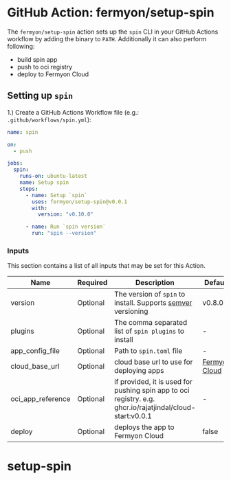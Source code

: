 # GitHub Action: fermyon/setup-spin

The `fermyon/setup-spin` action sets up the `spin` CLI in your GitHub Actions workflow by adding the binary to `PATH`. Additionally it can also perform following:

- build spin app
- push to oci registry
- deploy to Fermyon Cloud

## Setting up `spin` 

1.) Create a GitHub Actions Workflow file (e.g.: `.github/workflows/spin.yml`):

```yaml
name: spin

on:
  - push

jobs:
  spin:
    runs-on: ubuntu-latest
    name: Setup spin
    steps:
      - name: Setup `spin`
        uses: fermyon/setup-spin@v0.0.1
        with:
          version: "v0.10.0"

      - name: Run `spin version`
        run: "spin --version"
```

### Inputs

This section contains a list of all inputs that may be set for this Action.


| Name          |   Required    | Description   | Default       |
| ------------- | ------------- | ------------- | ------------- |
| version       | Optional      | The version of `spin` to install. Supports [semver](https://www.npmjs.com/package/semver) versioning | v0.8.0 |
| plugins       | Optional      | The comma separated list of `spin plugins` to install | - |
| app_config_file       | Optional      | Path to `spin.toml` file  | - |
| cloud_base_url       | Optional      | cloud base url to use for deploying apps  | [Fermyon Cloud](https://cloud.fermyon.com) |
| oci_app_reference       | Optional      | if provided, it is used for pushing spin app to oci registry. e.g. ghcr.io/rajatjindal/cloud-start:v0.0.1  | - |
| deploy       | Optional      | deploys the app to Fermyon Cloud  | false |

# setup-spin
